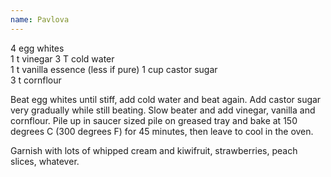 ```yaml
---
name: Pavlova
---
```


4 egg whites                
1 t vinegar
3 T cold water    
1 t vanilla essence (less if pure)
1 cup castor sugar          
3 t cornflour

Beat egg whites until stiff, add cold water and beat again. Add castor sugar very gradually while still beating. Slow beater and add vinegar, vanilla and cornflour.  Pile up in saucer sized pile on greased tray and bake at 150 degrees C (300 degrees F) for 45 minutes, then leave to cool in the oven.

Garnish with lots of whipped cream and kiwifruit, strawberries, peach slices, whatever.

